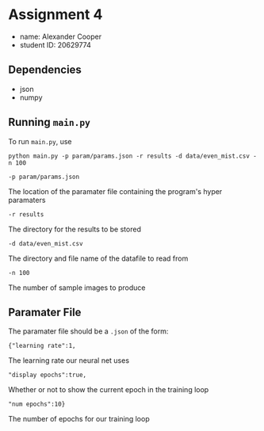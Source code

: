 # Assignment 4

- name: Alexander Cooper
- student ID: 20629774

## Dependencies

- json
- numpy

## Running `main.py`

To run `main.py`, use

```
python main.py -p param/params.json -r results -d data/even_mist.csv -n 100

```

```
-p param/params.json

```
The location of the paramater file containing the program's hyper paramaters

```
-r results

```
The directory for the results to be stored

```
-d data/even_mist.csv

```
The directory and file name of the datafile to read from

```
-n 100

```
The number of sample images to produce

## Paramater File

The paramater file should be a `.json` of the form:

```
{"learning rate":1,

```
The learning rate our neural net uses

```
"display epochs":true,

```
Whether or not to show the current epoch in the training loop

```
"num epochs":10}

```
The number of epochs for our training loop


